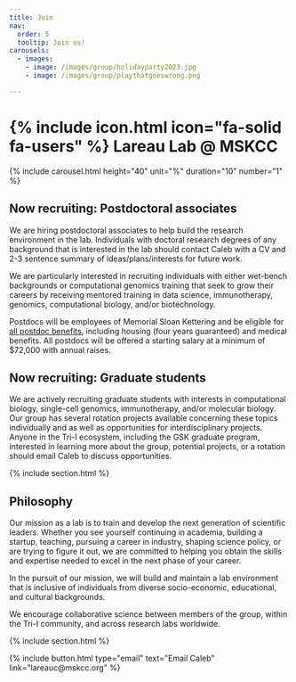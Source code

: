 ```yaml
---
title: Join
nav:
  order: 5
  tooltip: Join us!
carousels:
  - images: 
    - image: /images/group/holidayparty2023.jpg
    - image: /images/group/playthatgoeswrong.png

---
```


# {% include icon.html icon="fa-solid fa-users" %} Lareau Lab @ MSKCC

{% include carousel.html height="40" unit="%" duration="10" number="1" %}




## Now recruiting: Postdoctoral associates

We are hiring postdoctoral associates to help build the research environment in the lab.
Individuals with doctoral research degrees of any background that is interested in the lab should
contact Caleb with a CV and 2-3 sentence summary of ideas/plans/interests for future work.

We are particularly interested in recruiting individuals with either wet-bench backgrounds or computational
genomics training that seek to grow their careers by receiving mentored training in 
data science, immunotherapy, genomics, computational biology, and/or biotechnology. 

Postdocs will be employees of Memorial Sloan Kettering and be eligible for 
[all postdoc benefits](https://www.mskcc.org/education-training/postdoctoral/resources-postdocs/compensation-benefits-resources), 
including housing (four years guaranteed) and medical benefits.
All postdocs will be offered a starting salary at a minimum of \$72,000 with annual raises. 

## Now recruiting: Graduate students

We are actively recruiting graduate students with interests in computational biology,
single-cell genomics, immunotherapy, and/or molecular biology.
Our group has several rotation projects available concerning these topics individually and 
as well as opportunities for interdisciplinary projects.
Anyone in the Tri-I ecosystem, including the GSK graduate program,
interested in learning more about the group, potential projects, or a rotation
should email Caleb to discuss opportunities.

{% include section.html %}

## Philosophy

Our mission as a lab is to train and develop the next generation of scientific leaders.
Whether you see yourself continuing in academia, building a startup, teaching,
pursuing a career in industry, shaping science policy, or are trying to figure it out,
we are committed to helping you obtain the skills and expertise needed to excel in the next phase of your career.

In the pursuit of our mission, we will build and maintain a lab environment 
that is inclusive of individuals from diverse socio-economic, educational, and cultural backgrounds. 

We encourage collaborative science between members of the group, within the Tri-I community,
and across research labs worldwide. 

{% include section.html %}

<p style="text-align:left;">
{%
  include button.html
  type="email"
  text="Email Caleb"
  link="lareauc@mskcc.org"
%}
</p>


